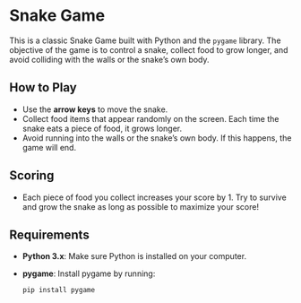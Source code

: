 # Snake Game

This is a classic Snake Game built with Python and the `pygame` library. The objective of the game is to control a snake, collect food to grow longer, and avoid colliding with the walls or the snake’s own body.

## How to Play

- Use the **arrow keys** to move the snake.
- Collect food items that appear randomly on the screen. Each time the snake eats a piece of food, it grows longer.
- Avoid running into the walls or the snake’s own body. If this happens, the game will end.

## Scoring

- Each piece of food you collect increases your score by 1. Try to survive and grow the snake as long as possible to maximize your score!

## Requirements

- **Python 3.x**: Make sure Python is installed on your computer.
- **pygame**: Install pygame by running:

  ```bash
  pip install pygame
```
